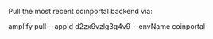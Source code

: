 Pull the most recent coinportal backend via:

amplify pull --appId d2zx9vzlg3g4v9 --envName coinportal
